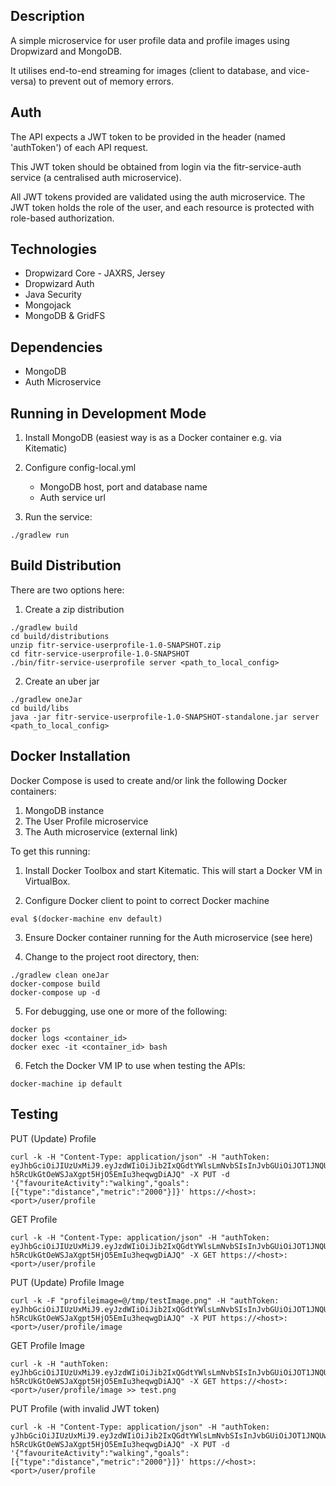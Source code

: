 Description
-----------

A simple microservice for user profile data and profile images using Dropwizard and MongoDB.

It utilises end-to-end streaming for images (client to database, and vice-versa) to prevent out of memory errors.

Auth
----

The API expects a JWT token to be provided in the header (named 'authToken') of each API request.

This JWT token should be obtained from login via the fitr-service-auth service (a centralised auth microservice).

All JWT tokens provided are validated using the auth microservice. The JWT token holds the role of the user, and each resource is protected with role-based authorization.

Technologies
------------

- Dropwizard Core - JAXRS, Jersey
- Dropwizard Auth
- Java Security
- Mongojack
- MongoDB & GridFS

Dependencies
------------

- MongoDB
- Auth Microservice

Running in Development Mode
---------------------------

1) Install MongoDB (easiest way is as a Docker container e.g. via Kitematic)

2) Configure config-local.yml

    - MongoDB host, port and database name
    - Auth service url

3) Run the service:
```
./gradlew run
```
Build Distribution
------------------

There are two options here:

1) Create a zip distribution
```
./gradlew build
cd build/distributions
unzip fitr-service-userprofile-1.0-SNAPSHOT.zip
cd fitr-service-userprofile-1.0-SNAPSHOT
./bin/fitr-service-userprofile server <path_to_local_config>
```
2) Create an uber jar
```
./gradlew oneJar
cd build/libs
java -jar fitr-service-userprofile-1.0-SNAPSHOT-standalone.jar server <path_to_local_config>
```
Docker Installation
-------------------

Docker Compose is used to create and/or link the following Docker containers:

1. MongoDB instance
3. The User Profile microservice
2. The Auth microservice (external link)

To get this running:

1) Install Docker Toolbox and start Kitematic. This will start a Docker VM in VirtualBox.

2) Configure Docker client to point to correct Docker machine
```
eval $(docker-machine env default)
```
3) Ensure Docker container running for the Auth microservice (see here)

4) Change to the project root directory, then:
```
./gradlew clean oneJar
docker-compose build
docker-compose up -d
```
5) For debugging, use one or more of the following:
```
docker ps
docker logs <container_id>
docker exec -it <container_id> bash
```
6) Fetch the Docker VM IP to use when testing the APIs:
```
docker-machine ip default
```
Testing
-------

PUT (Update) Profile
```
curl -k -H "Content-Type: application/json" -H "authToken: eyJhbGciOiJIUzUxMiJ9.eyJzdWIiOiJib2IxQGdtYWlsLmNvbSIsInJvbGUiOiJOT1JNQUwiLCJpZCI6IjU3YjljMmUyYzllNzdjMDAwMWU2NTIzOCJ9.BVjRZ7FFV40cmPeJl18_mbfvPbGfjMoBOoPKerE83GdvIle-h5RcUkGtOeWSJaXgpt5HjO5EmIu3heqwgDiAJQ" -X PUT -d '{"favouriteActivity":"walking","goals":[{"type":"distance","metric":"2000"}]}' https://<host>:<port>/user/profile
```
GET Profile
```
curl -k -H "Content-Type: application/json" -H "authToken: eyJhbGciOiJIUzUxMiJ9.eyJzdWIiOiJib2IxQGdtYWlsLmNvbSIsInJvbGUiOiJOT1JNQUwiLCJpZCI6IjU3YjljMmUyYzllNzdjMDAwMWU2NTIzOCJ9.BVjRZ7FFV40cmPeJl18_mbfvPbGfjMoBOoPKerE83GdvIle-h5RcUkGtOeWSJaXgpt5HjO5EmIu3heqwgDiAJQ" -X GET https://<host>:<port>/user/profile
```
PUT (Update) Profile Image
```
curl -k -F "profileimage=@/tmp/testImage.png" -H "authToken: eyJhbGciOiJIUzUxMiJ9.eyJzdWIiOiJib2IxQGdtYWlsLmNvbSIsInJvbGUiOiJOT1JNQUwiLCJpZCI6IjU3YjljMmUyYzllNzdjMDAwMWU2NTIzOCJ9.BVjRZ7FFV40cmPeJl18_mbfvPbGfjMoBOoPKerE83GdvIle-h5RcUkGtOeWSJaXgpt5HjO5EmIu3heqwgDiAJQ" -X PUT https://<host>:<port>/user/profile/image
```
GET Profile Image
```
curl -k -H "authToken: eyJhbGciOiJIUzUxMiJ9.eyJzdWIiOiJib2IxQGdtYWlsLmNvbSIsInJvbGUiOiJOT1JNQUwiLCJpZCI6IjU3YjljMmUyYzllNzdjMDAwMWU2NTIzOCJ9.BVjRZ7FFV40cmPeJl18_mbfvPbGfjMoBOoPKerE83GdvIle-h5RcUkGtOeWSJaXgpt5HjO5EmIu3heqwgDiAJQ" -X GET https://<host>:<port>/user/profile/image >> test.png
```
PUT Profile (with invalid JWT token)
```
curl -k -H "Content-Type: application/json" -H "authToken: yJhbGciOiJIUzUxMiJ9.eyJzdWIiOiJib2IxQGdtYWlsLmNvbSIsInJvbGUiOiJOT1JNQUwiLCJpZCI6IjU3YjljMmUyYzllNzdjMDAwMWU2NTIzOCJ9.BVjRZ7FFV40cmPeJl18_mbfvPbGfjMoBOoPKerE83GdvIle-h5RcUkGtOeWSJaXgpt5HjO5EmIu3heqwgDiAJQ" -X PUT -d '{"favouriteActivity":"walking","goals":[{"type":"distance","metric":"2000"}]}' https://<host>:<port>/user/profile
```
